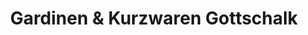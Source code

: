 ---
title: "Gardinen & Kurzwaren Gottschalk"
url: /pegau/gardinen-und-kurzwaren-gottschalk/
shop: Gardinen
---